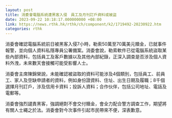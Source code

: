 ```yaml
---
layout: post
title: 消委會電腦系統遭黑客入侵　員工及月刊訂戶資料或被盜
date: 2023-09-22 10:18:17.000000000 +08:00
link: https://news.rthk.hk/rthk/ch/component/k2/1719492-20230922.htm
categories: rthk
---
```


消委會確認電腦系統前日被黑客入侵7小時，勒索50萬至70萬美元贖金，已就事件報警，並向個人資料私隱專員公署備案。消委會說，勒索軟件已從電腦系統盜取某些內部資料，包括員工及客戶數據以及其他內部紀錄，正深入調查是否涉及個人資料外洩，未來數天會接觸可能受影響人士。

消委會主席陳錦榮說，未能確認被盜取的資料可能涉及4個類別，包括員工、前員工、家人及空缺申請者的資料，例如身份證資料、住址、出生日期及履職；8千個選擇月刊訂戶，涉及信用卡資料；投訴人資料；合作伙伴，包括公司地址、電話及電郵等。

消委會強烈譴責黑客，強調絕對不會交付贖金，會全力配合警方調查工作，期望將有關人士繩之於法。消委會對今次事件引起市民帶來不便，深表歉意。
